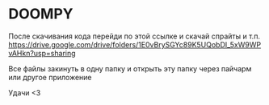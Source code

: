 # DOOMPY

После скачивания кода перейди по этой ссылке и скачай спрайты и т.п.
https://drive.google.com/drive/folders/1E0vBrySGYc89K5UQobDI_5xW9WPvAHkn?usp=sharing

Все файлы закинуть в одну папку и открыть эту папку через пайчарм или другое приложение 

Удачи <3
